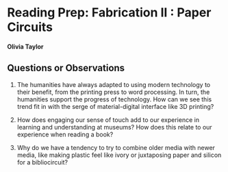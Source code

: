# Reading Prep: Fabrication II : Paper Circuits

#### Olivia Taylor

## Questions or Observations

1.  The humanities have always adapted to using modern technology to their benefit, from the printing press to word processing. In turn, the humanities support the progress of technology. How can we see this trend fit in with the serge of material-digital interface like 3D printing?

2. How does engaging our sense of touch add to our experience in learning and understanding at museums? How does this relate to our experience when reading a book?

3. Why do we have a tendency to try to combine older media with newer media, like making plastic feel like ivory or juxtaposing paper and silicon for a bibliocircuit?
